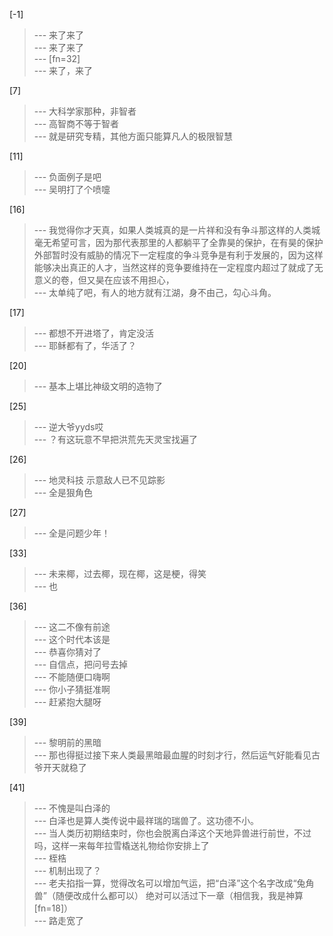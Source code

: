 
[-1] 
>--- 来了来了<br>
>--- 来了来了<br>
>--- [fn=32]<br>
>--- 来了，来了<br>

[7] 
>--- 大科学家那种，非智者<br>
>--- 高智商不等于智者<br>
>--- 就是研究专精，其他方面只能算凡人的极限智慧<br>

[11] 
>--- 负面例子是吧<br>
>--- 吴明打了个喷嚏<br>

[16] 
>--- 我觉得你才天真，如果人类城真的是一片祥和没有争斗那这样的人类城毫无希望可言，因为那代表那里的人都躺平了全靠昊的保护，在有昊的保护外部暂时没有威胁的情况下一定程度的争斗竞争是有利于发展的，因为这样能够决出真正的人才，当然这样的竞争要维持在一定程度内超过了就成了无意义的卷，但又昊在应该不用担心，<br>
>--- 太单纯了吧，有人的地方就有江湖，身不由己，勾心斗角。<br>

[17] 
>--- 都想不开进塔了，肯定没活<br>
>--- 耶稣都有了，华活了？<br>

[20] 
>--- 基本上堪比神级文明的造物了<br>

[25] 
>--- 逆大爷yyds哎<br>
>--- ？有这玩意不早把洪荒先天灵宝找遍了<br>

[26] 
>--- 地灵科技 示意敌人已不见踪影<br>
>--- 全是狠角色<br>

[27] 
>--- 全是问题少年！<br>

[33] 
>--- 未来椰，过去椰，现在椰，这是梗，得笑<br>
>--- 也<br>

[36] 
>--- 这二不像有前途<br>
>--- 这个时代本该是<br>
>--- 恭喜你猜对了<br>
>--- 自信点，把问号去掉<br>
>--- 不能随便口嗨啊<br>
>--- 你小子猜挺准啊<br>
>--- 赶紧抱大腿呀<br>

[39] 
>--- 黎明前的黑暗<br>
>--- 那也得挺过接下来人类最黑暗最血腥的时刻才行，然后运气好能看见古爷开天就稳了<br>

[41] 
>--- 不愧是叫白泽的<br>
>--- 白泽也是算人类传说中最祥瑞的瑞兽了。这功德不小。<br>
>--- 当人类历初期结束时，你也会脱离白泽这个天地异兽进行前世，不过吗，这样一来每年拉雪橇送礼物给你安排上了<br>
>--- 桎梏<br>
>--- 机制出现了？<br>
>--- 老夫掐指一算，觉得改名可以增加气运，把“白泽”这个名字改成“兔角兽”（随便改成什么都可以）  绝对可以活过下一章（相信我，我是神算[fn=18]）<br>
>--- 路走宽了<br>
